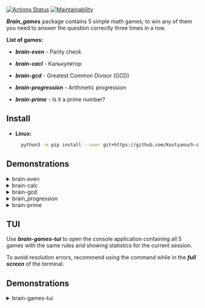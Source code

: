 [![Actions Status](https://github.com/Kostyanuch-c/python-project-49/actions/workflows/hexlet-check.yml/badge.svg)](https://github.com/Kostyanuch-c/python-project-49/actions)
[![Maintainability](https://api.codeclimate.com/v1/badges/aac79767b858ddc9654e/maintainability)](https://codeclimate.com/github/Kostyanuch-c/python-project-49/maintainability)


  
***Brain_games*** package contains 5 simple math games; to win any of them you need to answer the question correctly three times in a row. 

**List of games:**

* ***brain-even*** - Parity check

* ***brain-cacl*** - Калькулятор

* ***brain-gcd*** - Greatest Common Divisor (GCD)   

* ***brain-progression*** - Arithmetic progression

* ***brain-prime*** - Is it a prime number?

## Install
+ **Linux:**
  ```bash
    python3 -m pip install --user git+https://github.com/Kostyanuch-c/python-project-49.git
  ```

## Demonstrations
<details>

<summary>brain-even</summary>

![first](https://github.com/Kostyanuch-c/python-project-49/assets/98832310/5cb2b81e-48da-429a-863e-144c6390c8f8)

</details>


<details>

<summary>brain-calc</summary>

![second](https://github.com/Kostyanuch-c/python-project-49/assets/98832310/46d9a6f9-43b9-4a7c-bd2e-3b19ea4e685a)

</details>


<details>

<summary>brain-gcd</summary>

![trhee](https://github.com/Kostyanuch-c/python-project-49/assets/98832310/42a44a09-5a3b-482b-b21b-dd2469a3bc95)

</details>

<details>

<summary>brain_progression</summary>

![fourh](https://github.com/Kostyanuch-c/python-project-49/assets/98832310/e6c172e3-3d75-4356-9d13-d6ed0cad3eed)

</details>

<details>

<summary>brain-prime</summary>

![fifth](https://github.com/Kostyanuch-c/python-project-49/assets/98832310/1cd45276-d8af-49e5-93a9-4c1387a95544)

</details>

## TUI


Use ***brain-games-tui*** to open the console application containing all 5 games with the same rules and showing statistics for the current session.

To avoid resolution errors, recommend using the command while in the ***full screen*** of the terminal. 

## Demonstrations

<details>

<summary>brain-games-tui</summary>

![tui](https://github.com/Kostyanuch-c/python-project-49/assets/98832310/6a98162d-8864-49e0-b8a9-16234431a48e)

</details>
